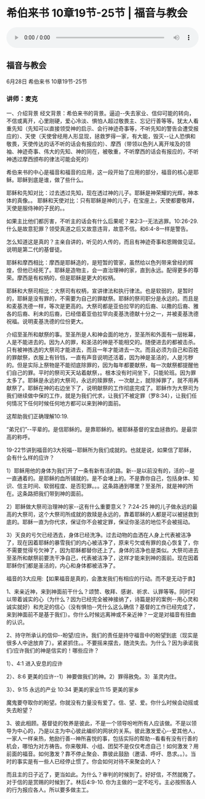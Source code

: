 # 希伯来书 10章19节-25节 | 福音与教会

<audio style="width: 100%;" preload="false" controls controlslist="nodownload"><source src="https://cdn.simai.ml/audio/mp3/2020/200628_002.mp3" type="audio/mpeg">Your browser does not support the audio element.</audio>

## 福音与教会
6月28日 
希伯来书 10章19节-25节
### 讲师：麦克

一、介绍背景
经文背景：希伯来书的背景。逼迫--失去家业、信仰可能的转向，不信或离开，心里刚硬，爱心冷淡、惧怕人超过敬畏主、忘记行善等等。犹太人看重先知（先知可以直接领受神的启示、会行神迹奇事等，不听先知的警告会遭受报应的）、天使（天使曾经用人形显现，拯救罗得一家，有大能，毁灭--让人恐惧和敬畏，天使传达的话不听的话会有报应的）、摩西（带领以色列人离开埃及的领袖、神迹奇事、伟大的先知、神的同在，被敬重，不听摩西的话会有报应的，不听神透过摩西颁布的律法可能会死的）

希伯来书的中心是福音和福音的应用，这一段开始了应用的部分，福音的核心是耶稣。耶稣到底是谁，做了些什么。

耶稣和先知对比：过去透过先知，现在透过神的儿子。耶稣是神荣耀的光辉，神本体的真像。。
耶稣和天使对比：只有耶稣是神的儿子，在宝座上，天使都要敬拜，天使是服侍神的子民的。。

如果主比他们都厉害，不听主的话会有什么后果呢？来2:3--无法逃罪。10:26-29. 什么是故意犯罪？领受真道之后又故意违背，故意不信。和6:4-8一样是警告。

怎么知道这是真的？主亲自讲的，听见的人传的，而且有神迹奇事和恩赐做见证。说明是第二代的基督徒。

耶稣和摩西相比：摩西是耶稣造的，是短暂的管家，虽然给以色列带来曾经的辉煌，但他已经死了。耶稣是造物主，会一直治理神的家，直到永远。配得更多的尊荣。摩西是有权柄的，但是耶稣是更大的权柄。

耶稣和大祭司相比：大祭司有权柄，宣讲律法和执行律法。也是软弱的，是暂时的，耶稣是没有罪的，不需要为自己的罪献祭。耶稣的祭司职分是永远的。而且是和麦基洗德一样，等次是更高的。大祭司都是亚伯拉罕的的后裔、以撒的后裔、雅各的后裔、利未的后裔，已经借着亚伯拉罕向麦基洗德献十分之一，并被麦基洗德祝福。说明麦基洗德的位份更大。

介绍至圣所和献祭的事。至圣所是人和神会面的地方，至圣所和外面有一层帐幕，人是不能进去的。因为人的罪，和圣洁的神是不能相交的。随便进去的都被击杀。只有被神拣选的大祭司才能进去，而且一年才能进去一次。而且必须为自己和百姓的罪献祭，衣服上有铃铛，一直有声音说明还活着，因为神是圣洁的，人是污秽的。但是实际上祭物是不能彻底除罪的，因为每年都要献祭，每一次献祭都提醒他们自己的罪。平时的祭司天天站着献祭，。根本没有时间坐下，只能轮班。因为罪太多了。耶稣是永远的大祭司，永远的赎罪祭，一次献上，就除掉罪了，就不用再献祭了。耶稣在神的右边坐下了，说明献祭的工作彻底完成了。耶稣作为大祭司为我们继续做中保的工作，就是为我们代求，让我们不被定罪（罗8:34），让我们任何情况下任何时候任何地方都可以来到神的面前。

这帮助我们正确理解10:19.

“弟兄们”--平辈的。是信耶稣的。是靠耶稣的。被耶稣基督的宝血拯救的。是最崇高的称呼。

19-22节讲到福音的3大祝福--耶稣所为我们成就的。也就是说，如果信了耶稣，会有什么样的应许？

1）耶稣用他的身体为我们开了一条有新有活的路。新--是以前没有的，活的--是一直通着的。是耶稣的血所铺就的。是不会堵上的。不是靠你自己，包括身体、知识、信主时间、软弱程度、是否犯罪。。。这条路通到哪里？至圣所，就是神的所在。这条路把我们带到神的面前。

2）耶稣做大祭司治理神的家--这有什么重要意义？ 7:24-25  神的儿子做永远的最高的大祭司，这个大祭司所成就的救赎是永远的，靠着耶稣的人都是可以被拯救到底的。耶稣一直为你代求，保证你不会被定罪，保证你圣洁的地位不会被摇动。

3）天良的亏欠已经洒去，身体已经洗净。过去动物的血洒在人身上代表被洁净了，现在因着耶稣的暴雪我们的内心被洁净了，原来亏欠或有罪的良心恢复了，你不需要觉得亏欠神了，因为耶稣都替你还上了。身体的洁净也是类似。大祭司进去至圣所和献祭前要洗干净自己，代表被洁净了，这样才能来到神的面前。现在因着耶稣你们都是圣洁的，内心和身体都被洁净了。

福音的3大应用:【如果福音是真的，会激发我们有相应的行动。而不是无动于衷】

1、来亲近神，来到神面前干什么？颂赞、敬拜、感谢、祈求、认罪等等。同时可以带着诚实的心（为什么？因为已经完全被神接纳了，诗篇是好的案例--用心灵和诚实就好）和充足的信心（没有惧怕--凭什么这么确信？基督的工作已经完成了，来到神面前不是基于我们）。你什么时候远离神或不亲近神？一定是对福音有扭曲的认识。

2、持守所承认的信仰--盼望/应许。我们的责任是持守福音中的盼望到底（现实是很多人中途放弃了）。紧紧抓住。。不要摇来摆去，随流失去。为什么？因为承诺我们/应许我们的神是信实的！哪些应许？

1）、4:1 进入安息的应许

2）、8:6 更美的应许--1）神要做我们的神。2）罪得赦免。3）圣灵内住。

3）、9:15 永远的产业  10:34  更美的家业11:15 更美的家乡

魔鬼要夺取你的盼望。你就没有力量没有爱了。信、望、爱。你什么时候会动摇或失去盼望？

3、彼此相顾。基督徒的牧养是彼此，不是一个领导吩咐所有人应该做。不是以领导为中心的，乃是以主为中心彼此编织的网状的关系。彼此激发爱心--爱其他人，一家人一样亲热，勉励行善--神所喜悦的事，包括实际的帮助--看看有没有行善的机会，哪怕为对方祷告。你来敬拜、小组、团契不是仅仅考虑自己！如何激发？用前面的福音。如何激发？靠不停止聚会、靠彼此鼓励（邀请、呼吁、恳求。。）。当时的事实是有一些人已经停止惯了。你会如何对待不来聚会的人？

而且主的日子近了，更当如此。为什么？审判的时候到了。好好信，不然就晚了。对于信的是赏赐的时候到了。林后4:9-10.  你为主做的一定不吃亏。主必按照各人的行为报应各人。所以要多做主工。

